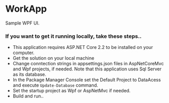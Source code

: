 # WorkApp
Sample WPF UI.

### If you want to get it running locally, take these steps..
* This application requires ASP.NET Core 2.2 to be installed on your computer.
* Get the solution on your local machine
* Change conntection strings in appsettings.json files in AspNetCoreMvc and Wpf projects, if needed. Note that this application uses Sql Server as its database.
* In the Package Manager Console set the Default Project to DataAcess and execute ```Update-Database``` command.
* Set the startup project as Wpf or AspNetMvc if needed.
* Build and run..

